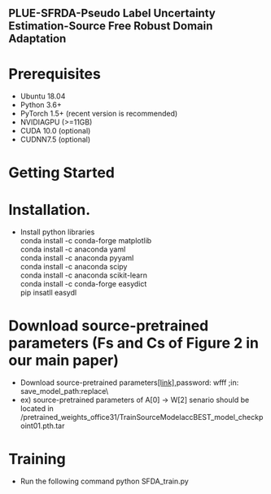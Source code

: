 ## PLUE-SFRDA-Pseudo Label Uncertainty Estimation-Source Free Robust Domain Adaptation
# Prerequisites
- Ubuntu 18.04
- Python 3.6+
- PyTorch 1.5+ (recent version is recommended)
- NVIDIAGPU (>=11GB)
- CUDA 10.0 (optional)
- CUDNN7.5 (optional)

# Getting Started
# Installation.
 - Install python libraries\
 conda install -c conda-forge matplotlib\
 conda install -c anaconda yaml\
 conda install -c anaconda pyyaml\
 conda install -c anaconda scipy\
 conda install -c anaconda scikit-learn\
 conda install -c conda-forge easydict\
 pip insatll easydl
# Download source-pretrained parameters (Fs and Cs of Figure 2 in our main paper)
- Download source-pretrained parameters[[link]](https://pan.baidu.com/s/1r7YDhhdpXBanbpNEnIkxvA),password: wfff ;in: save_model_path:replace\
- ex) source-pretrained parameters of A[0] -> W[2] senario should be located in /pretrained_weights_office31/TrainSourceModelaccBEST_model_checkpoint01.pth.tar
# Training
- Run the following command
 python SFDA_train.py
 


